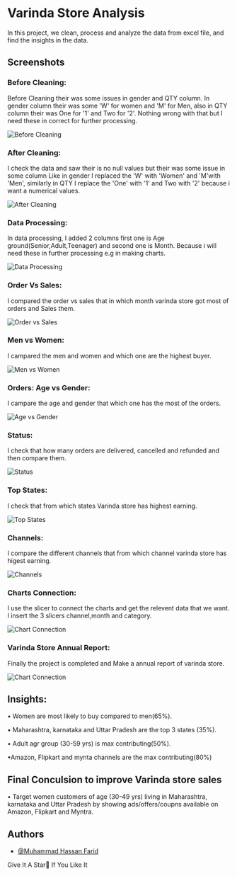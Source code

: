 
# Varinda Store Analysis

In this project, we clean, process and analyze the data from excel file, and find the insights in the data.
## Screenshots

### Before Cleaning:
Before Cleaning their was some issues in gender and QTY column.
In gender column their was some 'W' for women and 'M' for Men, also in QTY column their was One for '1' and Two for '2'. Nothing wrong with that but I need these in correct for further processing.

![Before Cleaning](https://github.com/Muhammad-Hassan-Farid/Sales-Store-Analysis/blob/master/Images/Before%20Cleaning.png?raw=true)


### After Cleaning:
I check the data and saw their is no null values but their was some issue in some column Like in gender I replaced the 'W' with 'Women' and 'M'with 'Men', similarly in QTY I replace the 'One' with '1' and Two with '2' because i want a numerical values. 

![After Cleaning](https://github.com/Muhammad-Hassan-Farid/Sales-Store-Analysis/blob/master/Images/After%20Cleaning.png?raw=true)

### Data Processing:
In data processing, I added 2 columns first one is Age ground(Senior,Adult,Teenager) and second one is Month. Because i will need these in further processing e.g in making charts.

![Data Processing](https://github.com/Muhammad-Hassan-Farid/Sales-Store-Analysis/blob/master/Images/Data%20Processing.png?raw=true)

### Order Vs Sales:
I compared the order vs sales that in which month varinda store got most of orders and Sales them.

![Order vs Sales](https://github.com/Muhammad-Hassan-Farid/Sales-Store-Analysis/blob/master/Images/Order%20Vs%20Sales.png?raw=true)

### Men vs Women:
I campared the men and women and which one are the highest buyer.

![Men vs Women](https://github.com/Muhammad-Hassan-Farid/Sales-Store-Analysis/blob/master/Images/Sales%20(%20Men%20Vs%20Women%20).png?raw=true)

### Orders: Age vs Gender:
I campare the age and gender that which one has the most of the orders.

![Age vs Gender](https://github.com/Muhammad-Hassan-Farid/Sales-Store-Analysis/blob/master/Images/Age%20and%20Gender.png?raw=true)

### Status:
I check that how many orders are delivered, cancelled and refunded and then compare them.

![Status](https://github.com/Muhammad-Hassan-Farid/Sales-Store-Analysis/blob/master/Images/Status.png?raw=true)

### Top States:
I check that from which states Varinda store has highest earning.

![Top States](https://github.com/Muhammad-Hassan-Farid/Sales-Store-Analysis/blob/master/Images/Top%20States.png?raw=true)

### Channels:
I compare the different channels that from which channel varinda store has higest earning.

![Channels](https://github.com/Muhammad-Hassan-Farid/Sales-Store-Analysis/blob/master/Images/Order%20Channels.png?raw=true)

### Charts Connection:
I use the slicer to connect the charts and get the relevent data that we want. I insert the 3 slicers channel,month and category.

![Chart Connection](https://github.com/Muhammad-Hassan-Farid/Sales-Store-Analysis/blob/master/Images/Chart%20Connection.png?raw=true)

### Varinda Store Annual Report:
Finally the project is completed and Make a annual report of varinda store.

![Chart Connection](https://github.com/Muhammad-Hassan-Farid/Sales-Store-Analysis/blob/master/Images/Varinda%20Store%20Annual%20Repprt.png?raw=true)


## Insights:
• Women are most likely to buy compared to men(65%).

• Maharashtra, karnataka and Uttar Pradesh are the top 3 states (35%).

• Adult agr group (30-59 yrs) is max contributing(50%).

•Amazon, Flipkart and mynta channels are the max contributing(80%)

## Final Conculsion to improve Varinda store sales
• Target women customers of age (30-49 yrs) living in Maharashtra, karnataka and Uttar Pradesh by showing ads/offers/coupns available on Amazon, Flipkart and Myntra.


## Authors

- [@Muhammad Hassan Farid](https://github.com/Muhammad-Hassan-Farid)

Give It A Star🌟 If You Like It